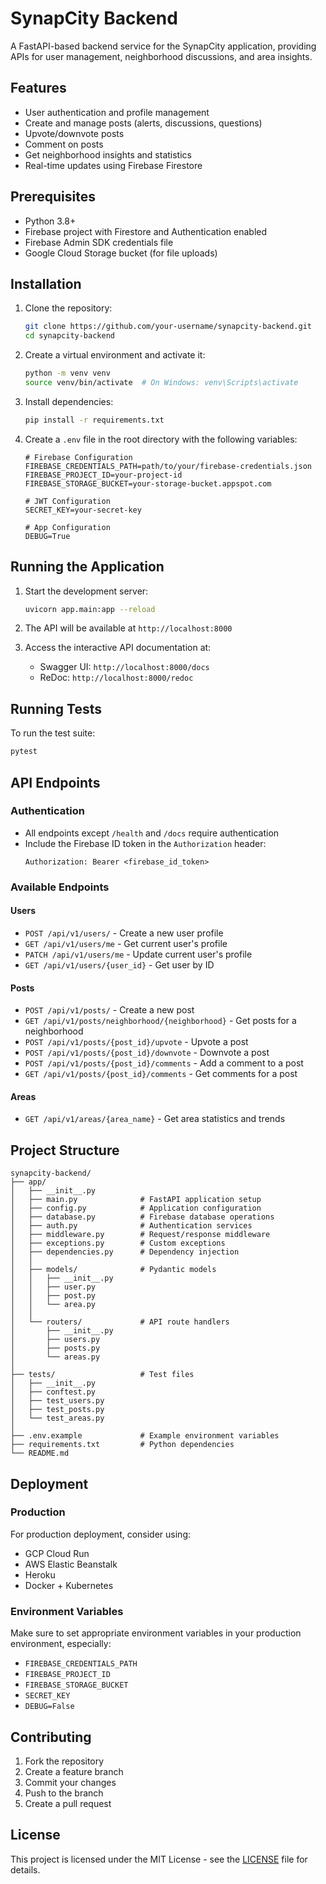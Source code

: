 # SynapCity Backend

A FastAPI-based backend service for the SynapCity application, providing APIs for user management, neighborhood discussions, and area insights.

## Features

- User authentication and profile management
- Create and manage posts (alerts, discussions, questions)
- Upvote/downvote posts
- Comment on posts
- Get neighborhood insights and statistics
- Real-time updates using Firebase Firestore

## Prerequisites

- Python 3.8+
- Firebase project with Firestore and Authentication enabled
- Firebase Admin SDK credentials file
- Google Cloud Storage bucket (for file uploads)

## Installation

1. Clone the repository:
   ```bash
   git clone https://github.com/your-username/synapcity-backend.git
   cd synapcity-backend
   ```

2. Create a virtual environment and activate it:
   ```bash
   python -m venv venv
   source venv/bin/activate  # On Windows: venv\Scripts\activate
   ```

3. Install dependencies:
   ```bash
   pip install -r requirements.txt
   ```

4. Create a `.env` file in the root directory with the following variables:
   ```env
   # Firebase Configuration
   FIREBASE_CREDENTIALS_PATH=path/to/your/firebase-credentials.json
   FIREBASE_PROJECT_ID=your-project-id
   FIREBASE_STORAGE_BUCKET=your-storage-bucket.appspot.com
   
   # JWT Configuration
   SECRET_KEY=your-secret-key
   
   # App Configuration
   DEBUG=True
   ```

## Running the Application

1. Start the development server:
   ```bash
   uvicorn app.main:app --reload
   ```

2. The API will be available at `http://localhost:8000`

3. Access the interactive API documentation at:
   - Swagger UI: `http://localhost:8000/docs`
   - ReDoc: `http://localhost:8000/redoc`

## Running Tests

To run the test suite:

```bash
pytest
```

## API Endpoints

### Authentication
- All endpoints except `/health` and `/docs` require authentication
- Include the Firebase ID token in the `Authorization` header:
  ```
  Authorization: Bearer <firebase_id_token>
  ```

### Available Endpoints

#### Users
- `POST /api/v1/users/` - Create a new user profile
- `GET /api/v1/users/me` - Get current user's profile
- `PATCH /api/v1/users/me` - Update current user's profile
- `GET /api/v1/users/{user_id}` - Get user by ID

#### Posts
- `POST /api/v1/posts/` - Create a new post
- `GET /api/v1/posts/neighborhood/{neighborhood}` - Get posts for a neighborhood
- `POST /api/v1/posts/{post_id}/upvote` - Upvote a post
- `POST /api/v1/posts/{post_id}/downvote` - Downvote a post
- `POST /api/v1/posts/{post_id}/comments` - Add a comment to a post
- `GET /api/v1/posts/{post_id}/comments` - Get comments for a post

#### Areas
- `GET /api/v1/areas/{area_name}` - Get area statistics and trends

## Project Structure

```
synapcity-backend/
├── app/
│   ├── __init__.py
│   ├── main.py              # FastAPI application setup
│   ├── config.py            # Application configuration
│   ├── database.py          # Firebase database operations
│   ├── auth.py              # Authentication services
│   ├── middleware.py        # Request/response middleware
│   ├── exceptions.py        # Custom exceptions
│   ├── dependencies.py      # Dependency injection
│   │
│   ├── models/              # Pydantic models
│   │   ├── __init__.py
│   │   ├── user.py
│   │   ├── post.py
│   │   └── area.py
│   │
│   └── routers/             # API route handlers
│       ├── __init__.py
│       ├── users.py
│       ├── posts.py
│       └── areas.py
│
├── tests/                   # Test files
│   ├── __init__.py
│   ├── conftest.py
│   ├── test_users.py
│   ├── test_posts.py
│   └── test_areas.py
│
├── .env.example             # Example environment variables
├── requirements.txt         # Python dependencies
└── README.md
```

## Deployment

### Production
For production deployment, consider using:
- GCP Cloud Run
- AWS Elastic Beanstalk
- Heroku
- Docker + Kubernetes

### Environment Variables
Make sure to set appropriate environment variables in your production environment, especially:
- `FIREBASE_CREDENTIALS_PATH`
- `FIREBASE_PROJECT_ID`
- `FIREBASE_STORAGE_BUCKET`
- `SECRET_KEY`
- `DEBUG=False`

## Contributing

1. Fork the repository
2. Create a feature branch
3. Commit your changes
4. Push to the branch
5. Create a pull request

## License

This project is licensed under the MIT License - see the [LICENSE](LICENSE) file for details.
